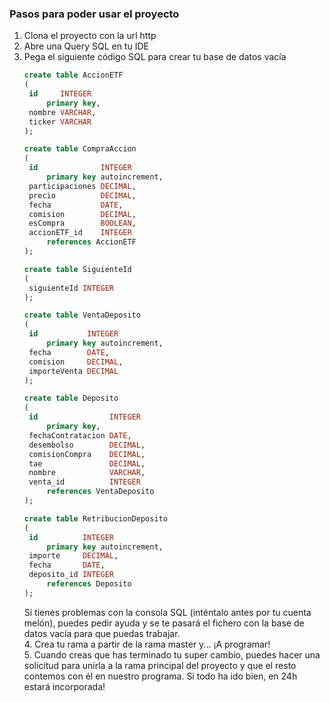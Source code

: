 ### Pasos para poder usar el proyecto
1. Clona el proyecto con la url http  
2. Abre una Query SQL en tu IDE  
3. Pega el siguiente código SQL para crear tu base de datos vacía
   ``` sql
   create table AccionETF
   (
    id     INTEGER
        primary key,
    nombre VARCHAR,
    ticker VARCHAR
   );

   create table CompraAccion
   (
    id              INTEGER
        primary key autoincrement,
    participaciones DECIMAL,
    precio          DECIMAL,
    fecha           DATE,
    comision        DECIMAL,
    esCompra        BOOLEAN,
    accionETF_id    INTEGER
        references AccionETF
   );

   create table SiguienteId
   (
    siguienteId INTEGER
   );

   create table VentaDeposito
   (
    id           INTEGER
        primary key autoincrement,
    fecha        DATE,
    comision     DECIMAL,
    importeVenta DECIMAL
   );

   create table Deposito
   (
    id                INTEGER
        primary key,
    fechaContratacion DATE,
    desembolso        DECIMAL,
    comisionCompra    DECIMAL,
    tae               DECIMAL,
    nombre            VARCHAR,
    venta_id          INTEGER
        references VentaDeposito
   );

   create table RetribucionDeposito
   (
    id          INTEGER
        primary key autoincrement,
    importe     DECIMAL,
    fecha       DATE,
    deposito_id INTEGER
        references Deposito
   );
   ```
   Si tienes problemas con la consola SQL (inténtalo antes por tu cuenta melón), puedes pedir ayuda y se te pasará el fichero con la base de datos vacía para que puedas trabajar.  
   4. Crea tu rama a partir de la rama master y... ¡A programar!  
   5. Cuando creas que has terminado tu super cambio, puedes hacer una solicitud para unirla a la rama principal del proyecto y que el resto contemos con él en nuestro programa. Si todo ha ido bien, en 24h estará incorporada!

